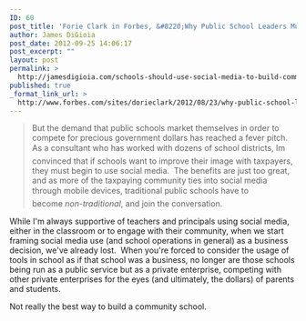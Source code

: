 ```yaml
---
ID: 60
post_title: 'Forie Clark in Forbes, &#8220;Why Public School Leaders Must Embrace Social Media Now&#8221;'
author: James DiGioia
post_date: 2012-09-25 14:06:17
post_excerpt: ""
layout: post
permalink: >
  http://jamesdigioia.com/schools-should-use-social-media-to-build-community-not-brands/
published: true
_format_link_url: >
  http://www.forbes.com/sites/dorieclark/2012/08/23/why-public-school-leaders-must-embrace-social-media-now/
---
```

> But the demand that public schools market themselves in order to compete for precious government dollars has reached a fever pitch. As a consultant who has worked with dozens of school districts, Im convinced that if schools want to improve their image with taxpayers, they must begin to use social media.  The benefits are just too great, and as more of the taxpaying community ties into social media through mobile devices, traditional public schools have to become *non-traditional*, and join the conversation.

While I'm always supportive of teachers and principals using social media, either in the classroom or to engage with their community, when we start framing social media use (and school operations in general) as a business decision, we've already lost.  When you're forced to consider the usage of tools in school as if that school was a business, no longer are those schools being run as a public service but as a private enterprise, competing with other private enterprises for the eyes (and ultimately, the dollars) of parents and students.

Not really the best way to build a community school.